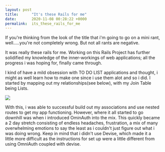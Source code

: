 ```yaml
---
layout: post
title:      "It's these Rails for me"
date:       2020-11-08 00:28:22 +0000
permalink:  its_these_rails_for_me
---
```



If you're thinking from the look of the title that i'm going to go on a mini rant, well.....you're not completely wrong. But not all rants are negative.

It was really these rails for me. Working on this Rails Project has further solidified my knowledge of the inner-workings of web applications; all the progress i was hoping for, finally came through. 

I kind of have a mild obsession with TO DO LIST applications and thought, i might as well learn how to make one since i use them alot and so i did. I started by mapping out my relationships(see below), with my Join Table being Lists.

![](https://firebasestorage.googleapis.com/v0/b/damioniru-web.appspot.com/o/Screenshot%202020-11-07%20at%2018.47.03.png?alt=media&token=2b67521c-f5e5-41b1-b7c6-e7ff3abeca20)

With this, i was able to successful build out my associations and use nested routes to get my app functioning. However, where it all started to go downhill was when i introduced OminAuth into the mix. This quickly became a 2 day stretch consisting of endless headaches, frustration, a mix of many overwhelming emotions to say the least as i couldn't just figure out what i was doing wrong. Keep in mind that i didn't use Devise, which made it a little more difficult as the instructions for set up were a little different from using OmniAuth coupled with devise.







